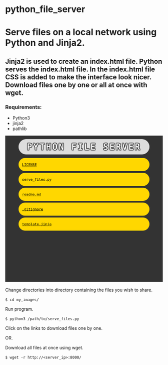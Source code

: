 # python_file_server

# Serve files on a local network using Python and Jinja2.

## Jinja2 is used to create an index.html file. Python serves the index.html file. In the index.html file CSS is added to make the interface look nicer. Download files one by one or all at once with wget.

### Requirements:

* Python3
* jinja2
* pathlib

![screenshot](/screenshot.png)


Change directories into directory containing the files you wish to share. 

```
$ cd my_images/
```

Run program.

```
$ python3 /path/to/serve_files.py
```

Click on the links to download files one by one.

OR.

Download all files at once using wget.

```
$ wget -r http://<server_ip>:8000/
```
